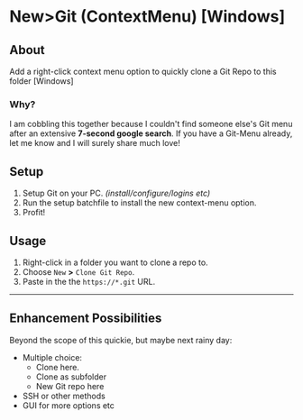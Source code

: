 # New>Git (ContextMenu) [Windows]
## About
Add a right-click context menu option to quickly clone a Git Repo to this folder [Windows]
### Why?
I am cobbling this together because I couldn't find someone else's Git menu after an extensive **7-second google search**.
If you have a Git-Menu already, let me know and I will surely share much love!

## Setup
1. Setup Git on your PC. *(install/configure/logins etc)*
1. Run the setup batchfile to install the new context-menu option.
1. Profit!

## Usage
1. Right-click in a folder you want to clone a repo to.
1. Choose `New` **>** `Clone Git Repo`.
1. Paste in the the `https://*.git` URL.
---
## Enhancement Possibilities
Beyond the scope of this quickie, but maybe next rainy day:
- Multiple choice:
  - Clone here.
  - Clone as subfolder
  - New Git repo here
- SSH or other methods
- GUI for more options etc
